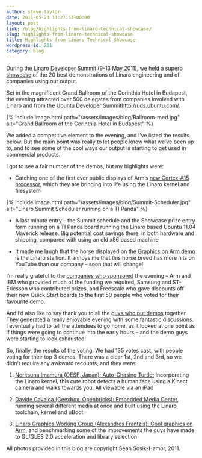```yaml
---
author: steve.taylor
date: 2011-05-23 11:27:53+00:00
layout: post
link: /blog/highlights-from-linaro-technical-showcase/
slug: highlights-from-linaro-technical-showcase
title: Highlights from Linaro Technical Showcase
wordpress_id: 201
category: blog
---
```


During the [Linaro Developer Summit (9-13 May 2011)](https://wiki-archive.linaro.org/Events/2011-05-LDS), we held a superb [showcase](https://wiki-archive.linaro.org/Events/2011-05-LDS/Showcase) of the 20 best demonstrations of Linaro engineering and of companies using our output.

Set in the magnificent Grand Ballroom of the Corinthia Hotel in Budapest, the evening attracted over 500 delegates from companies involved with Linaro and from the [Ubuntu Developer Summit]()http://uds.ubuntu.com/.

{% include image.html path="/assets/images/blog/Ballroom-med.jpg" alt="Grand Ballroom of the Corinthia Hotel in Budapest" %}

We added a competitive element to the evening, and I’ve listed the results below. But the main point was really to let people know what we’ve been up to, and to see some of the cool ways our output is starting to get used in commercial products.

I got to see a fair number of the demos, but my highlights were:

- Catching one of the first ever public displays of Arm’s [new Cortex-A15 processor](https://wiki-archive.linaro.org/Events/2011-05-LDS/Showcase?action=AttachFile&do=view&target=Linaro-2011-05-LDS-VE_demo.pdf), which they are bringing into life using the Linaro kernel and filesystem

{% include image.html path="/assets/images/blog/Summit-Scheduler.jpg" alt="Linaro Summit Scheduler running on a TI Panda" %}

- A last minute entry – the Summit schedule and the Showcase prize entry form running on a TI Panda board running the Linaro based Ubuntu 11.04 Maverick release. Big potential cost savings there, in both hardware and shipping, compared with using an old x86 based machine

- It made me laugh that the horse displayed on the [Graphics on Arm demo](https://wiki-archive.linaro.org/Events/2011-05-LDS/Showcase?action=AttachFile&do=view&target=Linaro-2011-05-LDS-Graphics-WG.pdf) is the Linaro stallion. It annoys me that this horse breed has more hits on YouTube than our company – soon that will change!

I’m really grateful to the [companie](https://wiki-archive.linaro.org/Events/2011-05-LDS/Showcase#Sponsors)[s who sponsored](https://wiki-archive.linaro.org/Events/2011-05-LDS/Showcase#Sponsors) the evening – Arm and IBM who provided much of the funding we required, Samsung and ST-Ericsson who contributed prizes, and Freescale who gave discounts off their new Quick Start boards to the first 50 people who voted for their favourite demo.

And I’d also like to say thank you to all the [guys who put demos](https://wiki-archive.linaro.org/Events/2011-05-LDS/Showcase#Demo_list) together. They generated a really enjoyable evening with some fantastic discussions. I eventually had to tell the attendees to go home, as it looked at one point as if things were going to continue into the early hours – and the demo guys were starting to look exhausted!

So, finally, the results of the voting. We had 135 votes cast, with people voting for their top 3 demos. There was a clear 1st, 2nd and 3rd, so we didn’t require any awkward recounts, and they were:

1. [Noritsuna Imamura (OESF, Japan): Auto-Chasing Turtle:](https://wiki-archive.linaro.org/Events/2011-05-LDS/Showcase?action=AttachFile&do=view&target=Linaro-2011-05-LDS-OESF-Turtle.pdf) Incorporating  the Linaro kernel, this cute robot detects a human face using a Kinect camera and walks towards you. All viewable via an iPad

2. [Davide Cavalca (Geexbox, Openbricks): Embedded Media Center](https://wiki-archive.linaro.org/Events/2011-05-LDS/Showcase?action=AttachFile&do=view&target=Linaro-2011-05-LDS-Geexbox.pdf), running several different media at once and built using the Linaro toolchain, kernel and uBoot

3. [Linaro Graphics Working Group (Alexandros Frantzis): Cool graphics on Arm](https://wiki-archive.linaro.org/Events/2011-05-LDS/Showcase?action=AttachFile&do=view&target=Linaro-2011-05-LDS-Graphics-WG.pdf), and benchmarking some of the improvements the guys have made to GL/GLES 2.0 acceleration and library selection

All photos provided in this blog are copyright Sean Sosik-Hamor, 2011.
